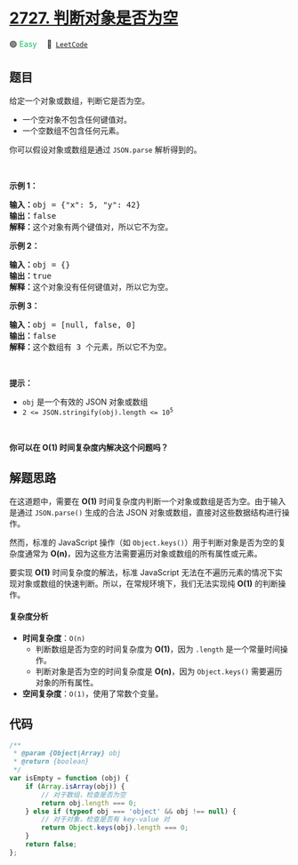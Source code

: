 # [2727. 判断对象是否为空](https://leetcode.com/problems/is-object-empty)

🟢 <font color=#15bd66>Easy</font>&emsp; 🔗&ensp;[`LeetCode`](https://leetcode.com/problems/is-object-empty)

## 题目

<p>给定一个对象或数组，判断它是否为空。</p>

<ul>
	<li>一个空对象不包含任何键值对。</li>
	<li>一个空数组不包含任何元素。</li>
</ul>

<p>你可以假设对象或数组是通过 <code>JSON.parse</code> 解析得到的。</p>

<p>&nbsp;</p>

<p><strong class="example">示例 1：</strong></p>

<pre>
<b>输入：</b>obj = {"x": 5, "y": 42}
<b>输出：</b>false
<b>解释：</b>这个对象有两个键值对，所以它不为空。
</pre>

<p><strong class="example">示例 2：</strong></p>

<pre>
<b>输入：</b>obj = {}
<b>输出：</b>true
<b>解释：</b>这个对象没有任何键值对，所以它为空。
</pre>

<p><strong class="example">示例 3：</strong></p>

<pre>
<b>输入：</b>obj = [null, false, 0]
<b>输出：</b>false
<b>解释：</b>这个数组有 3 个元素，所以它不为空。
</pre>

<p>&nbsp;</p>

<p><strong>提示：</strong></p>

<ul>
	<li><code>obj</code> 是一个有效的 JSON 对象或数组</li>
	<li><code>2 &lt;= JSON.stringify(obj).length &lt;= 10<sup>5</sup></code></li>
</ul>

<p>&nbsp;</p>
<strong>你可以在 O(1) 时间复杂度内解决这个问题吗？</strong>

## 解题思路

在这道题中，需要在 **O(1)** 时间复杂度内判断一个对象或数组是否为空。由于输入是通过 `JSON.parse()` 生成的合法 JSON 对象或数组，直接对这些数据结构进行操作。

然而，标准的 JavaScript 操作（如 `Object.keys()`）用于判断对象是否为空的复杂度通常为 **O(n)**，因为这些方法需要遍历对象或数组的所有属性或元素。

要实现 **O(1)** 时间复杂度的解法，标准 JavaScript 无法在不遍历元素的情况下实现对象或数组的快速判断。所以，在常规环境下，我们无法实现纯 **O(1)** 的判断操作。

#### 复杂度分析

- **时间复杂度**：`O(n)`
  - 判断数组是否为空的时间复杂度为 **O(1)**，因为 `.length` 是一个常量时间操作。
  - 判断对象是否为空的时间复杂度是 **O(n)**，因为 `Object.keys()` 需要遍历对象的所有属性。
- **空间复杂度**：`O(1)`，使用了常数个变量。

## 代码

```javascript
/**
 * @param {Object|Array} obj
 * @return {boolean}
 */
var isEmpty = function (obj) {
	if (Array.isArray(obj)) {
		// 对于数组，检查是否为空
		return obj.length === 0;
	} else if (typeof obj === 'object' && obj !== null) {
		// 对于对象，检查是否有 key-value 对
		return Object.keys(obj).length === 0;
	}
	return false;
};
```
